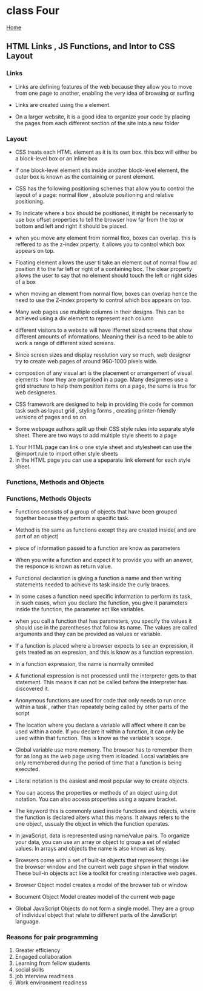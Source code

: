# class Four

[Home](https://daviey52.github.io/reading-notes/)

## HTML Links , JS Functions, and Intor to CSS Layout

### Links

* Links are defining features of the web because they allow you to move from one page to another, enabling the very idea of browsing or surfing

* Links are created using the a element.

* On a larger website, it is a good idea to organize your code by placing the pages from each different section of the site into a new folder

### Layout

* CSS treats each HTML element as it is its own box. this box will either be a block-level box or an inline box

* If one block-level element sits inside another block-level element, the outer box is known as the containing or parent element.

* CSS has the following positioning schemes that allow you to control the layout of a page: normal flow , absolute positioning and relative positioning.

* To indicate where a box should be positioned, it might be necessarly to use box offset properties to tell the browser how far from the top or bottom and left and right it should be placed.

* when you move any element from normal flox, boxes can overlap. this is reffered to as the z-index prperty. it allows you to control which box appears on top.

* Floating element allows the user ti take an element out of normal flow ad position it to the far left or right of a containing box. The clear property allows the user to say that no element should touch the left or right sides of a box

* when moving an element from normal flow, boxes can overlap hence the need to use the Z-index property to control which box appears on top.

* Many web pages use multiple columns in their designs. This can be achieved using a div element to represent each column

* different visitors to a website will have iffernet sized screens that show different amounts of informations. Meaning their is a need to be able to work a range of different sized screens.

* Since screen sizes and display resolution vary so much, web designer try to create web pages of around 960-1000 pixels wide.

* compostion of any visual art is the placement or arrangement of visual elements - how they are organised in a page. Many designeres use a grid structure to help them position items on a page, the same is true for web designeres.

* CSS framework are designed to help in providing the code for common task such as layout grid , styling forms , creating printer-friendly versions of pages and so on.

* Some webpage authors split up their CSS style rules into separate style sheet. There are two ways to add multiple style sheets to a page

1. Your HTML page can link o one style sheet and stylesheet can use the @import rule to import other style sheets
2. in the HTML page you can use a speparate link element for each style sheet.

### Functions, Methods and Objects

### Functions, Methods Objects

* Functions consists of a group of objects that have been grouped together becuse they perform a specific task.

* Method is the same as functions except they are created inside( and are part of an object)

* piece of information passed to a function are know as parameters

* When you write a function and expect it to provide you with an answer, the responce is known as return value.

* Functional declaration is giving a function a name and then writing statements needed to achieve its task inside the curly braces.

* In some cases a function need specific information to perform its task, in such cases, when you declare the function, you give it parameters inside the function, the parameter act like variables.

* when you call a function that has parameters, you specify the values it should use in the parentheses that follow its name. The values are called arguments and they can be provided as values or variable.

* If a function is placed where a browser expects to see an expression, it gets treated as an expresion, and this is know as a function expression.

* In a function expression, the name is normally ommited

* A functional expression is not processed until the interpreter gets to that statement. This means it can not be called before the interpreter has discovered it.

* Anonymous functions are used for code that only needs to run once within a task , rather than repeately being called by other parts of the script

* The location where you declare a variable will affect where it can be used within a code. If you declare it within a function, it can only be used within that function. This is know as the variable's scope.

* Global variable use more memory. The browser has to remember them for as long as the web page using them is loaded. Local variables are only remembered during the period of time that a function is being executed.

* Literal notation is the easiest and most popular way to create objects.

* You can access the properties or methods of an object using dot notation. You can also access properties using a square bracket.

* The keyword this is commonly used inside functions and objects, where the function is declared alters what this means. It always refers to the one object, ussualy the object in which the function operates.

* In javaScript, data is represented using name/value pairs. To organize your data, you can use an array or object to group a set of related values. In arrays and objects the name is also known as key.

* Browsers come with a set of built-in objects that represent things like the browser window and the current web page shpwn in that window. These buil-in objects act like a toolkit for creating interactive web pages.

* Browser Object model creates a model of the browser tab or window

* Bocument Object Model creates model of the current web page

* Global JavaScript Objects do not form a single model. They are a group of individual object that relate to different parts of the JavaScript language.

### Reasons for pair programming

1. Greater efficiency
2. Engaged collaboration
3. Learning from fellow students
4. social skills
5. job interview readiness
6. Work environment readiness
